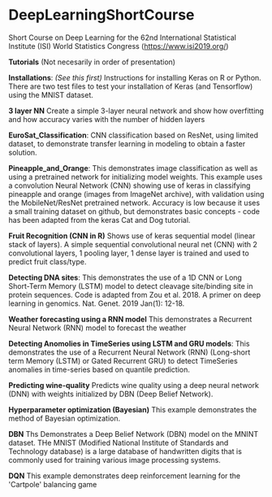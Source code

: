 # DeepLearningShortCourse
Short Course on Deep Learning for the 62nd International Statistical Institute (ISI) World Statistics Congress (https://www.isi2019.org/)

**Tutorials** (Not necesarily in order of presentation)

**Installations**: *(See this first)* Instructions for installing Keras on R or Python. There are two test files to test your installation of Keras (and Tensorflow) using the MNIST dataset.

**3 layer NN** Create a simple 3-layer neural network and show how overfitting and how accuracy varies with the number of hidden layers 

**EuroSat_Classification**: CNN classification based on ResNet, using limited dataset, to demonstrate transfer learning in modeling to obtain a faster solution.

**Pineapple_and_Orange**: This demonstrates image classification as well as using a pretrained network for initializing model weights. This example uses a convolution Neural Network (CNN) showing use of keras in classifying pineapple and orange (images from ImageNet archive), with validation using the MobileNet/ResNet pretrained network. Accuracy is low because it uses a small training dataset on github, but demonstrates basic concepts - code has been adapted from the keras Cat and Dog tutorial.

**Fruit Recognition (CNN in R)** Shows use of keras sequential model (linear stack of layers). A simple sequential convolutional neural net (CNN) with 2 convolutional layers, 1 pooling layer, 1 dense layer is trained and used to predict fruit class/type. 

**Detecting DNA sites**: This demonstrates the use of a 1D CNN or Long Short-Term Memory (LSTM) model to detect cleavage site/binding site in protein sequences. Code is adapted from Zou et al. 2018. A primer on deep learning in genomics. Nat. Genet. 2019 Jan(1): 12-18.

**Weather forecasting using a RNN model** This demonstrates a Recurrent Neural Network (RNN) model to forecast the weather

**Detecting Anomolies in TimeSeries using LSTM and GRU models**: This demonstrates the use of a Recurrent Neural Network (RNN) (Long-short term Memory (LSTM) or Gated Recurrent GRU) to detect TimeSeries anomalies in time-series based on quantile prediction.

**Predicting wine-quality**  Predicts wine quality using a deep neural network (DNN) with weights initialized by DBN (Deep Belief Network).

**Hyperparameter optimization (Bayesian)** This example demonstrates the method of Bayesian optimization. 

**DBN** Ths Demonstrates a Deep Belief Network (DBN) model on the MNINT dataset. THe MNIST (Modified National Institute of Standards and Technology database) is a large database of handwritten digits that is commonly used for training various image processing systems.

**DQN** This example demonstrates deep reinforcement learning for the 'Cartpole' balancing game 
